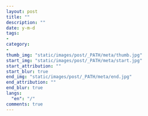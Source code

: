 ```yaml
---
layout: post
title: ""
description: ""
date: y-m-d
tags: 
- 
category:
- 
thumb_img: "static/images/post/_PATH/meta/thumb.jpg"
start_img: "static/images/post/_PATH/meta/start.jpg"
start_attribution: ""
start_blur: true
end_img: "static/images/post/_PATH/meta/end.jpg"
end_attribution: ""
end_blur: true
langs:
  "en": "/"
comments: true
---
```

